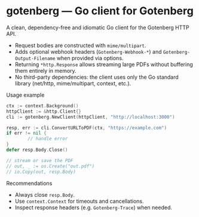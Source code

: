 # gotenberg — Go client for Gotenberg

A clean, dependency-free and idiomatic Go client for the Gotenberg HTTP API.

- Request bodies are constructed with `mime/multipart`.
- Adds optional webhook headers (`Gotenberg-Webhook-*`) and `Gotenberg-Output-Filename` when provided via options.
- Returning `*http.Response` allows streaming large PDFs without buffering them entirely in memory.
- No third-party dependencies: the client uses only the Go standard library (net/http, mime/multipart, context, etc.).

Usage example

```go
ctx := context.Background()
httpClient := &http.Client{}
cli := gotenberg.NewClient(httpClient, "http://localhost:3000")

resp, err := cli.ConvertURLToPDF(ctx, "https://example.com")
if err != nil {
		// handle error
}
defer resp.Body.Close()

// stream or save the PDF
// out, _ := os.Create("out.pdf")
// io.Copy(out, resp.Body)
```

Recommendations

- Always close `resp.Body`.
- Use `context.Context` for timeouts and cancellations.
- Inspect response headers (e.g. `Gotenberg-Trace`) when needed.
